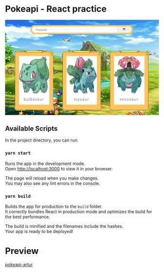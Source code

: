 # Pokeapi - React practice

![pokeapi-background](https://github.com/ArturdaSilvaRezende/PokeApi/blob/master/pokeapi.PNG)

## Available Scripts

In the project directory, you can run:

### `yarn start`

Runs the app in the development mode.\
Open [http://localhost:3000](http://localhost:3000) to view it in your browser.

The page will reload when you make changes.\
You may also see any lint errors in the console.

### `yarn build`

Builds the app for production to the `build` folder.\
It correctly bundles React in production mode and optimizes the build for the best performance.

The build is minified and the filenames include the hashes.\
Your app is ready to be deployed!

# Preview
[pokeapi-artur](https://pokeapi-artur.netlify.app)
